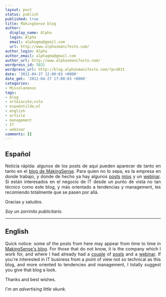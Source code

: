 ```yaml
---
layout: post
status: publish
published: true
title: MakingSense blog
author:
  display_name: Alpha
  login: Alpha
  email: alphagma@gmail.com
  url: http://www.alphasmanifesto.com/
author_login: Alpha
author_email: alphagma@gmail.com
author_url: http://www.alphasmanifesto.com/
wordpress_id: 3831
wordpress_url: http://blog.alphasmanifesto.com/?p=3831
date: '2012-04-27 12:00:03 +0000'
date_gmt: '2012-04-27 17:00:03 +0000'
categories:
- Miscelaneous
tags:
- blog
- art&iacute;culo
- espa&ntilde;ol
- english
- article
- management
- IT
- webinar
comments: []
---
```

<h2 style="text-align: justify;">Espa&ntilde;ol</h2>
<p style="text-align: justify;">Noticia r&aacute;pida: algunos de los posts de aqu&iacute; pueden aparecer de tanto en tanto en el <a href="http://blog.makingsense.com/">blog de MakingSense</a>. Para quien no lo sepa, es la empresa en donde trabajo, y donde de hecho ya hay algunos <a href="http://blog.makingsense.com/2010/07/doppler-reports/">posts</a> <a href="http://blog.makingsense.com/2010/09/gmail-priority-inbox/">m&iacute;os</a> y un <a href="http://blog.makingsense.com/2011/08/auto-scaling-in-windows-azure/">webinar</a>. Si est&aacute;n interesados en el negocio de IT desde un punto de vista no tan t&eacute;cnico como este blog, y m&aacute;s orientado a tendencias y management, les recomiendo totalmente que se pasen por all&aacute;.</p>
<p style="text-align: justify;">Gracias y saludos.</p>
<p style="text-align: justify;"><em>Soy un zorrinito publicitario.</em></p>
<hr style="width: 100%;" width="100%" />
<h2 style="text-align: justify;">English</h2>
<p style="text-align: justify;">Quick notice: some of the posts from here may appear from time to time in <a href="http://blog.makingsense.com/">MakingSense's blog</a>. For those that do not know, it is the company which I work for, and where I had already had a <a href="http://blog.makingsense.com/2010/07/doppler-reports/">couple</a> of <a href="http://blog.makingsense.com/2010/09/gmail-priority-inbox/">posts</a> and a <a href="http://blog.makingsense.com/2011/08/auto-scaling-in-windows-azure/">webinar</a>. If you're interested in IT business from a point of view not so technical as this blog, and more oriented to tendencies and management, I totally suggest you give that blog a look.</p>
<p style="text-align: justify;">Thanks and best wishes.</p>
<p style="text-align: justify;"><em>I'm an advertising little skunk.</em></p>
